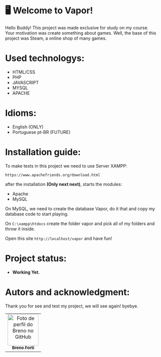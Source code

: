 # 🖥️ Welcome to Vapor!

Hello Buddy! 
This project was made exclusive for study on my course.  
Your motivation was create something about games. Well, the base of this project was Steam, a online shop of many games.

# Used technologys:

* HTML/CSS
* PHP
* JAVASCRIPT
* MYSQL
* APACHE

# Idioms:

* English (ONLY)
* Portuguese pt-BR (FUTURE)

# Installation guide:

To make tests in this project we need to use Server XAMPP:

    https://www.apachefriends.org/download.html

 after the installation **(Only next next)**, starts the modules: 

* Apache
*  MySQL

On MySQL, we need to create the database Vapor, do it that and copy my database code to start playing.

On `C:\xampp\htdocs` create the folder vapor and pick all of my folders and throw it inside.

Open this site `http://localhost/vapor` and have fun!

# Project status:

* **Working Yet.**

# Autors and acknowledgment:

Thank you for see and test my project, we will see again! byebye.

<table>
  <tr>
    <td align="center">
      <a href="https://github.com/breno-forti">
        <img src="https://avatars.githubusercontent.com/u/110914300?v=4" width="100px;" alt="Foto de perfil do Breno no GitHub"/><br>
        <sub>
          <b>Breno Forti</b>
        </sub>
      </a>
    </td>
  </tr>
</table>
